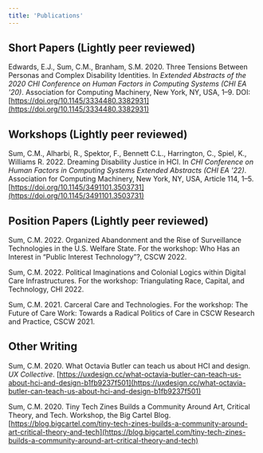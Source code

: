 ```yaml
---
title: 'Publications'
---
```

## Short Papers (Lightly peer reviewed)
Edwards, E.J., Sum, C.M., Branham, S.M. 2020. Three Tensions Between Personas and Complex Disability Identities. In *Extended Abstracts of the 2020 CHI Conference on Human Factors in Computing Systems (CHI EA '20)*. Association for Computing Machinery, New York, NY, USA, 1–9. DOI: [https://doi.org/10.1145/3334480.3382931](https://doi.org/10.1145/3334480.3382931)

## Workshops (Lightly peer reviewed)
Sum, C.M., Alharbi, R., Spektor, F., Bennett C.L., Harrington, C., Spiel, K., Williams R. 2022. Dreaming Disability Justice in HCI. In *CHI Conference on Human Factors in Computing Systems Extended Abstracts (CHI EA '22)*. Association for Computing Machinery, New York, NY, USA, Article 114, 1–5. [https://doi.org/10.1145/3491101.3503731](https://doi.org/10.1145/3491101.3503731)

## Position Papers (Lightly peer reviewed)
Sum, C.M. 2022. Organized Abandonment and the Rise of Surveillance Technologies in the U.S. Welfare State. For the workshop: Who Has an Interest in “Public Interest Technology”?, CSCW 2022.

Sum, C.M. 2022. Political Imaginations and Colonial Logics within Digital Care Infrastructures. For the workshop: Triangulating Race, Capital, and Technology, CHI 2022.

Sum, C.M. 2021. Carceral Care and Technologies. For the workshop: The Future of Care Work: Towards a Radical Politics of Care in CSCW Research and Practice, CSCW 2021.

## Other Writing
Sum, C.M. 2020. What Octavia Butler can teach us about HCI and design. *UX Collective*. [https://uxdesign.cc/what-octavia-butler-can-teach-us-about-hci-and-design-b1fb9237f501](https://uxdesign.cc/what-octavia-butler-can-teach-us-about-hci-and-design-b1fb9237f501)

Sum, C.M. 2020. Tiny Tech Zines Builds a Community Around Art, Critical Theory, and Tech. Workshop, the Big Cartel Blog. [https://blog.bigcartel.com/tiny-tech-zines-builds-a-community-around-art-critical-theory-and-tech](https://blog.bigcartel.com/tiny-tech-zines-builds-a-community-around-art-critical-theory-and-tech)
